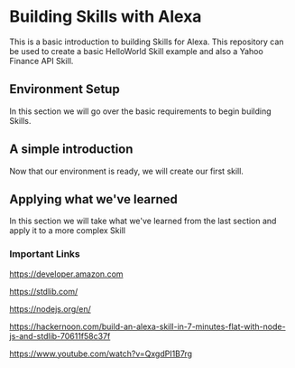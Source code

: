 # Building Skills with Alexa
This is a basic introduction to building Skills for Alexa. This repository can be used to create a basic HelloWorld Skill example and also a Yahoo Finance API Skill.

## Environment Setup
In this section we will go over the basic requirements to begin building Skills.

## A simple introduction
Now that our environment is ready, we will create our first skill.

## Applying what we've learned
In this section we will take what we've learned from the last section and apply it to a more complex Skill

### Important Links

https://developer.amazon.com

https://stdlib.com/

https://nodejs.org/en/

https://hackernoon.com/build-an-alexa-skill-in-7-minutes-flat-with-node-js-and-stdlib-70611f58c37f

https://www.youtube.com/watch?v=QxgdPI1B7rg
